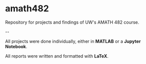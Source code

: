 # amath482
Repository for projects and findings of UW's AMATH 482 course.

-- 

All projects were done individually, either in **MATLAB** or a **Jupyter Notebook**.

All reports were written and formatted with **LaTeX**.

